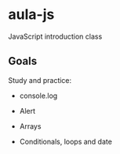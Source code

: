 # aula-js
JavaScript introduction class 

## Goals
Study and practice:

 - console.log

 - Alert

 - Arrays

 - Conditionals, loops and date

